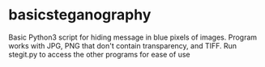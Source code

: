 # basicsteganography
Basic Python3 script for hiding message in blue pixels of images. Program works with JPG, PNG that don't contain transparency, and TIFF. 
Run stegit.py to access the other programs for ease of use
